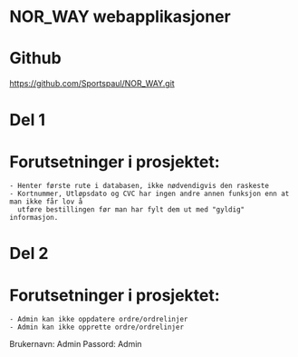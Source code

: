 # NOR_WAY webapplikasjoner

# Github
https://github.com/Sportspaul/NOR_WAY.git


# Del 1
  # Forutsetninger i prosjektet:
    - Henter første rute i databasen, ikke nødvendigvis den raskeste
    - Kortnummer, Utløpsdato og CVC har ingen andre annen funksjon enn at man ikke får lov å 
      utføre bestillingen før man har fylt dem ut med "gyldig" informasjon. 


# Del 2
# Forutsetninger i prosjektet:
    - Admin kan ikke oppdatere ordre/ordrelinjer
    - Admin kan ikke opprette ordre/ordrelinjer

Brukernavn: Admin
Passord: Admin
